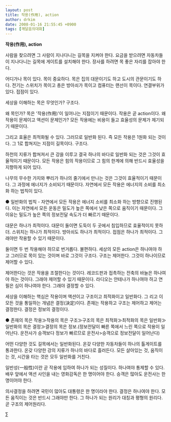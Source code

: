 ```yaml
---
layout: post
title: 작용(作用), action
author: drkim
date: 2008-01-16 21:55:45 +0900
tags: [깨달음의대화]
---
```

**작용(作用), action**

사람을 찾으려면 그 사람이 지나다니는 길목을 지켜야 한다. 요금을 받으려면 자동차들이 지나다니는 길목에 게이트를 설치해야 한다. 장사를 하려면 목 좋은 자리를 잡아야 한다. 

어디가나 목이 있다. 목이 중요하다. 목은 집의 대문이기도 하고 도시의 관문이기도 하다. 전기는 스위치가 목이고 총은 방아쇠가 목이고 컴퓨터는 랜선이 목이다. 연결부위가 있다. 접점이 있다. 

세상을 이해하는 목은 무엇인가? 구조다. 

왜 목인가? 목은 '작용(作用)'이 일어나는 지점이기 때문이다. 작용은 곧 action이다. 왜 작용이 문제이고 액션이 문제인가? 모든 작용에는 비용이 들고 효율성의 문제가 제기되기 때문이다. 

그리고 효율은 최적화될 수 있다. 그러므로 일반화 된다. 즉 모든 작용은 1원화 되는 것이다. 그 1로 합쳐지는 지점이 길목이다. 구조다. 

하천의 지류가 합쳐져서 큰 강을 이루고 결국 하나의 바다로 일반화 되는 것은 그것이 효율적이기 때문이다. 모든 작용은 힘의 작용이므로 그 힘의 한계에 의해 반드시 효율성을 지향하게 되어 있다. 

나무의 무수한 가지와 뿌리가 하나의 줄기에서 만나는 것은 그것이 효율적이기 때문이다. 그 과정에 에너지가 소비되기 때문이다. 자연에서 모든 작용은 에너지의 소비를 최소화 하는 법칙이 있다. 

● 일반화의 법칙 - 자연에서 모든 작용은 에너지 소비를 최소화 하는 방향으로 진행된다. 이는 자연에서 모든 운동은 밀도가 높은 쪽에서 낮은 쪽으로 움직이기 때문이다. 그 이유는 밀도가 높은 쪽의 정보전달 속도가 더 빠르기 때문이다. 

대문은 하나가 최적이다. 대문이 둘이면 도둑이 두 곳에서 침입하므로 효율적이지 못하더. 스위치는 하나가 최적이다. 방아쇠도 하나가 최적이다. 접점은 하나가 최적이다. 그래야만 작용할 수 있기 때문이다. 

둘이면 두 번 작용해야 하므로 번거롭다. 불편하다. 세상의 모든 action은 하나여야 하고 그러므로 목이 있는 것이며 바로 그것이 구조다. 구조는 제어한다. 그것이 하나이므로 제어할 수 있다. 

제어한다는 것은 작용을 조절한다는 것이다. 레코드판과 접촉하는 전축의 바늘은 하나여야 하는 것이다. 그래야 제어할 수 있기 때문이다. 라디오는 안테나가 하나여야 하고 연필은 심이 하나여야 한다. 그래야 결정할 수 있다.

세상을 이해하는 핵심은 작용이며 액션이고 구조이고 최적화이고 일반화다. 그 리고 이 모든 것을 통일하는 개념은 결정(決定)이다. 존재는 작용하고 구조는 제어하고 제어는 결정한다. 결정은 정보의 결정이다. 

● 존재의 목은 작용≫작용의 목은 구조≫구조의 목은 최적화≫최적화의 목은 일반화≫일반화의 목은 결정≫결정의 목은 정보.(정보전달이 빠른 쪽에서 느린 쪽으로 작용이 일어난다. 운전사가 승객보다 정보가 빠르므로 운전사>승객으로 정보전달이 일어난다)

어떤 다양한 것도 길목에서는 일반화된다. 온갖 다양한 자동차들이 하나의 톨게이트를 통과한다. 온갖 다양한 강의 지류가 하나의 바다로 흘러든다. 모든 살아있는 것, 움직이는 것, 시간을 타는 것은 모두 일반화를 거친다. 

일반성(一般性)이란 곧 작용에 임하여 하나가 되는 성질이다. 하나여야 통제할 수 있다. 배우 앞에서 액션 사인을 내는 영화감독은 한 명이어야 한다. 승객은 많아도 운전사는 한명이어야 한다. 

의사결정을 하려면 국민이 많아도 대통령은 한 명이라야 한다. 결정은 하나여야 한다. 모든 움직이는 것은 반드시 그래야만 한다. 그 하나가 되는 원리가 대칭과 평형의 원리다. 곧 구조의 제어원리다. 

∑